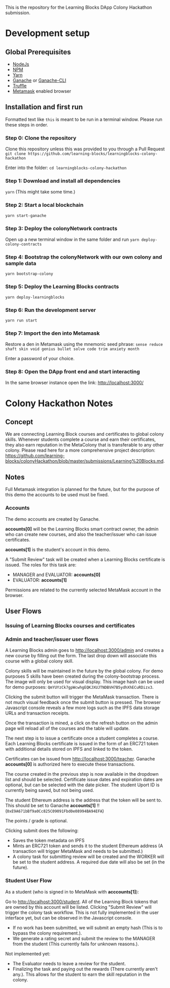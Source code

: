 This is the repository for the Learning Blocks DApp Colony Hackathon submission.

# Development setup
## Global Prerequisites
- [NodeJs](https://nodejs.org)
- [NPM](https://nodejs.org)
- [Yarn](https://yarnpkg.com/en/)
- [Ganache](http://truffleframework.com/ganache/) or [Ganache-CLI](https://www.npmjs.com/package/ganache-cli)
- [Truffle](http://truffleframework.com/)
- [Metamask](https://metamask.io/) enabled browser

## Installation and first run

Formatted text like `this` is meant to be run in a terminal window.
Please run these steps in order.

### Step 0: Clone the repository
Clone this repository unless this was provided to you through a Pull Request
`git clone https://github.com/learning-blocks/learningblocks-colony-hackathon`

Enter into the folder:
`cd learningblocks-colony-hackathon`

### Step 1: Download and install all dependencies
`yarn`
(This might take some time.)

### Step 2: Start a local blockchain
`yarn start-ganache`

### Step 3: Deploy the colonyNetwork contracts
Open up a new terminal window in the same folder and run
`yarn deploy-colony-contracts`

### Step 4: Bootstrap the colonyNetwork with our own colony and sample data
`yarn bootstrap-colony`

### Step 5: Deploy the Learning Blocks contracts
`yarn deploy-learningblocks`


### Step 6: Run the development server
`yarn run start`

### Step 7: Import the den into Metamask
Restore a den in Metamask using the mnemonic seed phrase: `sense reduce shaft skin void genius bullet solve code trim anxiety month`

Enter a password of your choice.

### Step 8: Open the DApp front end and start interacting
In the same browser instance open the link:
[http://localhost:3000/](http://localhost:3000/)


# Colony Hackathon Notes
## Concept
We are connecting Learning Block courses and certificates to global colony skills.
Whenever students complete a course and earn their certificates, they also earn reputation in the MetaColony that is transferable to any other colony.
Please read here for a more comprehensive project description: https://github.com/learning-blocks/colonyHackathon/blob/master/submissions/Learning%20Blocks.md.

## Notes
Full Metamask integration is planned for the future, but for the purpose of this demo the accounts to be used must be fixed.

### Accounts
The demo accounts are created by Ganache.

**accounts[0]** will be the Learning Blocks smart contract owner, the admin who can create new courses, and also the teacher/issuer who can issue certificates.

**accounts[1]** is the student's account in this demo.

A "Submit Review" task will be created when a Learning Blocks certificate is issued. The roles for this task are:

- MANAGER and EVALUATOR: **accounts[0]**
- EVALUATOR: **accounts[1]**

Permissions are related to the currently selected MetaMask account in the browser.


## User Flows

### Issuing of Learning Blocks courses and certificates

### Admin and teacher/issuer user flows
A Learning Blocks admin goes to [http://localhost:3000/admin](http://localhost:3000/admin) and creates a new course by filling out the form. The last drop down will associate this course with a global colony skill.

Colony skills will be maintained in the future by the global colony. For demo purposes 5 skills have been created during the colony-bootstrap process. The image will only be used for visual display. This image hash can be used for demo purposes: `QmYUYzCk7gpWcwhgEQKJXUJTNDBVH7B5ydhXhECuRDizx3`.

Clicking the submit button will trigger the MetaMask transaction.
There is not much visual feedback once the submit button is pressed. The browser Javascript console reveals a few more logs such as the IPFS data storage URLs and transaction receipts.

Once the transaction is mined, a click on the refresh button on the admin page will reload all of the courses and the table will update.

The next step is to issue a certificate once a student completes a course. Each Learning Blocks certificate is issued in the form of an ERC721 token with additional details stored on IPFS and linked to the token.

Certificates can be issued from [http://localhost:3000/teacher](http://localhost:3000/teacher). Ganache **accounts[0]** is authorized here to execute these transactions.

The course created in the previous step is now available in the dropdown list and should be selected.
Certificate issue dates and expiration dates are optional, but can be selected with the date picker.
The student Uport ID is currently being saved, but not being used.

The student Ethereum address is the address that the token will be sent to. This should be set to Ganache **accounts[1]** !! (`0xE9A671bBf9a0Cc825C09091Fbd0e08994BA94EFA`)


The points / grade is optional.

Clicking submit does the following:

- Saves the token metadata on IPFS
- Mints an ERC721 token and sends it to the student Ethereum address (A transaction will trigger MetaMask and needs to be submitted.)
- A colony task for submitting review will be created and the WORKER will be set to the student address. A required due date will also be set (in the future).

### Student User Flow

As a student (who is signed in to MetaMask with **acccounts[1]**):

Go to [http://localhost:3000/student](http://localhost:3000/student).
All of the Learning Block tokens that are owned by this account will be listed.
Clicking "Submit Review" will trigger the colony task workflow. This is not fully implemented in the user interface yet, but can be observed in the Javascript console.

- If no work has been submitted, we will submit an empty hash (This is to bypass the colony requirement.).
- We generate a rating secret and submit the review to the MANAGER from the student (This currently fails for unknown reasons.).

Not implemented yet:

- The Evaluator needs to leave a review for the student.
- Finalizing the task and paying out the rewards (There currently aren't any.). This allows for the student to earn the skill reputation in the colony.



